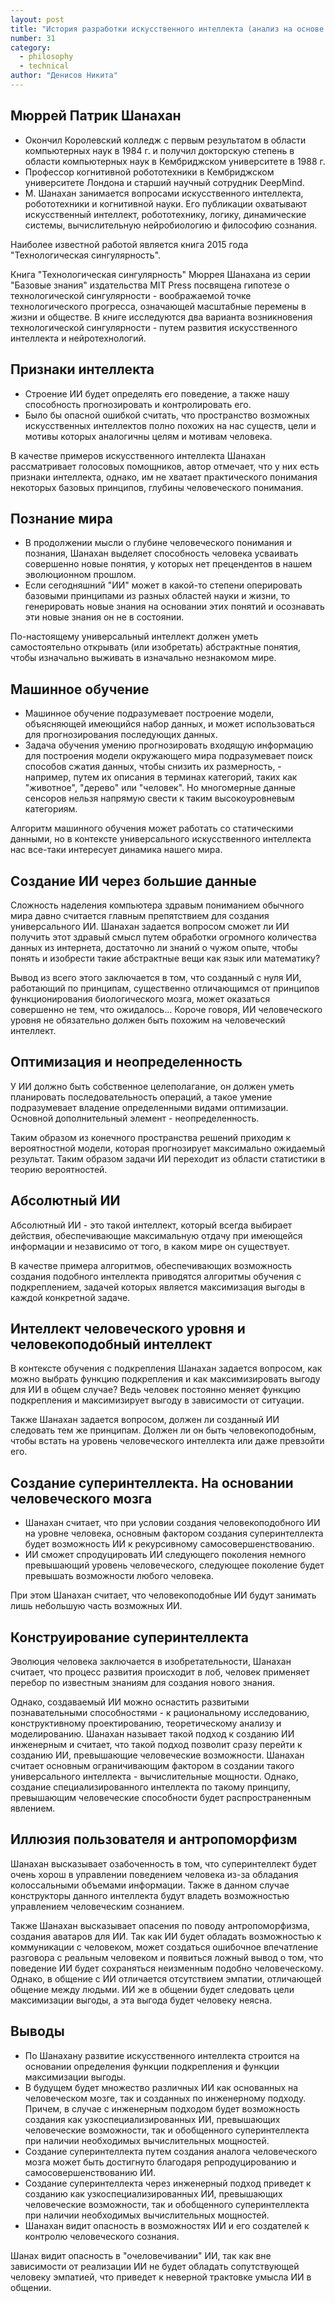 ```yaml
---
layout: post
title: "История разработки искусственного интеллекта (анализ на основе М. Шанахана)"
number: 31
category:
  - philosophy
  - technical
author: "Денисов Никита"
---
```


## Мюррей Патрик Шанахан
* Окончил Королевский колледж с первым результатом в области компьютерных наук в 1984 г. и получил докторскую степень в области компьютерных наук в Кембриджском университете в 1988 г.
* Профессор когнитивной робототехники в Кембриджском университете Лондона и старший научный сотрудник DeepMind. 
* М. Шанахан занимается вопросами искусственного интеллекта, робототехники и когнитивной науки. Его публикации охватывают искусственный интеллект, робототехнику, логику, динамические системы, вычислительную нейробиологию и философию сознания.

Наиболее известной работой является книга 2015 года "Технологическая сингулярность".

Книга "Технологическая сингулярность" Мюррея Шанахана из серии "Базовые знания" издательства MIT Press посвящена гипотезе о технологической сингулярности - воображаемой точке технологического прогресса, означающей масштабные перемены в жизни и обществе. В книге исследуются два варианта возникновения технологической сингулярности - путем развития искусственного интеллекта и нейротехнологий.

## Признаки интеллекта
* Строение ИИ будет определять его поведение, а также нашу способность прогнозировать и контролировать его.
* Было бы опасной ошибкой считать, что пространство возможных искусственных интеллектов полно похожих на нас существ, цели и мотивы которых аналогичны целям и мотивам человека.

В качестве примеров искусственного интеллекта Шанахан рассматривает голосовых помощников, автор отмечает, что у них есть признаки интеллекта, однако, им не хватает практического понимания некоторых базовых принципов, глубины человеческого понимания.

## Познание мира
* В продолжении мысли о глубине человеческого понимания и познания, Шанахан выделяет способность человека усваивать совершенно новые понятия, у которых нет прецендентов в нашем эволюционном прошлом.
* Если сегодняшний "ИИ" может в какой-то степени оперировать базовыми принципами из разных областей науки и жизни, то генерировать новые знания на основании этих понятий и осознавать эти новые знания он не в состоянии.

По-настоящему универсальный интеллект должен уметь самостоятельно открывать (или изобретать) абстрактные понятия, чтобы изначально выживать в изначально незнакомом мире.

## Машинное обучение
* Машинное обучение подразумевает построение модели, объясняющей имеющийся набор данных, и может использоваться для прогнозирования последующих данных.
* Задача обучения умению прогнозировать входящую информацию для построения модели окружающего мира подразумевает поиск способов сжатия данных, чтобы снизить их размерность, - например, путем их описания в терминах категорий, таких как "животное", "дерево" или "человек". Но многомерные данные сенсоров нельзя напрямую свести к таким высокоуровневым категориям.

Алгоритм машинного обучения может работать со статическими данными, но в контексте универсального искусственного интеллекта нас все-таки интересует динамика нашего мира.

## Создание ИИ через большие данные
Сложность наделения компьютера здравым пониманием обычного мира давно считается главным препятствием для создания универсального ИИ. Шанахан задается вопросом сможет ли ИИ получить этот здравый смысл путем обработки огромного количества данных из интернета, достаточно ли знаний о чужом опыте, чтобы понять и изобрести такие абстрактные вещи как язык или математику?

Вывод из всего этого заключается в том, что созданный с нуля ИИ, работающий по принципам, существенно отличающимся от принципов функционирования биологического мозга, может оказаться совершенно не тем, что ожидалось… Короче говоря, ИИ человеческого уровня не обязательно должен быть похожим на человеческий интеллект.

## Оптимизация и неопределенность
У ИИ должно быть собственное целеполагание, он должен уметь планировать последовательность операций, а такое умение подразумевает владение определенными видами оптимизации. Основной дополнительный элемент - неопределенность.

Таким образом из конечного пространства решений приходим к вероятностной модели, которая прогнозирует максимально ожидаемый результат. Таким образом задачи ИИ переходит из области статистики в теорию вероятностей.

## Абсолютный ИИ
Абсолютный ИИ - это такой интеллект, который всегда выбирает действия, обеспечивающие максимальную отдачу при имеющейся информации и независимо от того, в каком мире он существует.

В качестве примера алгоритмов, обеспечивающих возможность создания подобного интеллекта приводятся алгоритмы обучения с подкреплением, задачей которых является максимизация выгоды в каждой конкретной задаче.

## Интеллект человеческого уровня и человекоподобный интеллект
В контексте обучения с подкрепления Шанахан задается вопросом, как можно выбрать функцию подкрепления и как максимизировать выгоду для ИИ в общем случае? Ведь человек постоянно меняет функцию подкрепления и максимизирует выгоду в зависимости от ситуации.

Также Шанахан задается вопросом, должен ли созданный ИИ следовать тем же принципам. Должен ли он быть человекоподобным, чтобы встать на уровень человеческого интеллекта или даже превзойти его.

## Создание суперинтеллекта. На основании человеческого мозга
* Шанахан считает, что при условии создания человекоподобного ИИ на уровне человека, основным фактором создания суперинтеллекта будет возможность ИИ к рекурсивному самосовершенствованию. 
* ИИ сможет спродуцировать ИИ следующего поколения немного превышающий уровень человеческого, следующее поколение будет превышать возможности любого человека.

При этом Шанахан считает, что человекоподобные ИИ будут занимать лишь небольшую часть возможных ИИ.

## Конструирование суперинтеллекта
Эволюция человека заключается в изобретательности, Шанахан считает, что процесс развития происходит в лоб, человек применяет перебор по известным знаниям для создания нового знания.

Однако, создаваемый ИИ можно оснастить развитыми познавательными способностями - к рациональному исследованию, конструктивному проектированию, теоретическому анализу и моделированию. Шанахан называет такой подход к созданию ИИ инженерным и считает, что такой подход позволит сразу перейти к созданию ИИ, превышающие человеческие возможности. Шанахан считает основным ограничивающим фактором в создании такого универсального интеллекта - вычислительные мощности. Однако, создание специализированного интеллекта по такому принципу, превышающим человеческие способности будет распространенным явлением.

## Иллюзия пользователя и антропоморфизм
Шанахан высказывает озабоченность в том, что суперинтеллект будет очень хорош в управлении поведением человека из-за обладания колоссальными объемами информации. Также в данном случае конструкторы данного интеллекта будут владеть возможностью управлением человеческим сознанием.

Также Шанахан высказывает опасения по поводу антропоморфизма, создания аватаров для ИИ. Так как ИИ будет обладать возможностью к коммуникации с человеком, может создаться ошибочное впечатление разговора с реальным человеком и появиться ложный вывод о том, что поведение ИИ будет сохраняться неизменным подобно человеческому. Однако, в общение с ИИ отличается отсутствием эмпатии, отличающей общение между людьми. ИИ же в общении будет следовать цели максимизации выгоды, а эта выгода будет человеку неясна.

## Выводы
* По Шанахану развитие искусственного интеллекта строится на основании определения функции подкрепления и функции максимизации выгоды. 
* В будущем будет множество различных ИИ как основанных на человеческом мозге, так и созданных по инженерному подходу. Причем, в случае с инженерным подходом будет возможность создания как узкоспециализированных ИИ, превышающих человеческие возможности, так и обобщенного суперинтеллекта при наличии необходимых вычислительных мощностей.
* Создание суперинтеллекта путем создания аналога человеческого мозга может быть достигнуто благодаря репродуцированию и самосовершенствованию ИИ.
* Создание суперинтеллекта через инженерный подход приведет к созданию как узкоспециализированных ИИ, превышающих человеческие возможности, так и обобщенного суперинтеллекта при наличии необходимых вычислительных мощностей.
* Шанахан видит опасность в возможностях ИИ и его создателей к контролю человеческого сознания.

Шанах видит опасность в "очеловечивании" ИИ, так как вне зависимости от реализации ИИ не будет обладать сопутствующей человеку эмпатией, что приведет к неверной трактовке умысла ИИ в общении.
